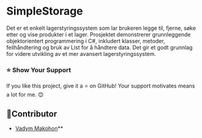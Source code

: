 # SimpleStorage 
Det er et enkelt lagerstyringssystem som lar brukeren legge til, fjerne, søke etter og vise produkter i et lager. Prosjektet demonstrerer grunnleggende objektorientert programmering i C#, inkludert klasser, metoder, feilhåndtering og bruk av List<T> for å håndtere data. Det gir et godt grunnlag for videre utvikling av et mer avansert lagerstyringssystem.

### ⭐ Show Your Support

If you like this project, give it a ⭐ on GitHub! Your support motivates means a lot for me. 😊

## 👤Contributor

- [Vadym Makohon](https://github.com/VadymMakohon)**
